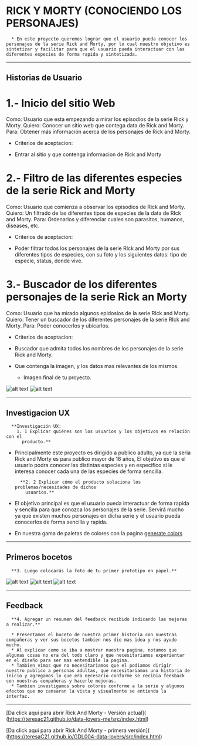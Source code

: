 
# RICK Y MORTY (CONOCIENDO LOS PERSONAJES)
    
      * En este proyecto queremos lograr que el usuario pueda conocer los personajes de la serie Rick and Morty, por lo cual nuestro objetivo es sintetizar y facilitar para que el usuario pueda interactuar con las diferentes especies de forma rapida y sintetizada.

***

## Historias de Usuario 

# 1.- Inicio del sitio Web
Como: Usuario que esta empezando a mirar los episodios de la serie Rick y Morty.
Quiero: Conocer un sitio web que contega data de Rick and Morty.
Para: Obtener más información acerca de los personajes de Rick and Morty. 
  * Criterios de aceptacion:
   - Entrar al sitio y que contenga informacion de Rick and Morty

# 2.- Filtro de las diferentes especies de la serie Rick and Morty
Como: Usuario que comienza a observar los episodios de Rick and Morty.
Quiero: Un filtrado de las diferentes tipos de especies de la data de RIck and Morty. 
Para: Ordenarlos y diferenciar cuales son parasitos, humanos, diseases, etc. 
 * Criterios de aceptacion:
  - Poder filtrar todos los personajes de la serie RIck and Morty por sus diferentes tipos de especies, con su foto y los siguientes datos: tipo de especie, status, donde vive. 

# 3.- Buscador de los diferentes personajes de la serie Rick an Morty
Como: Usuario que ha mirado algunos epidosios de la serie RIck and Morty. 
Quiero: Tener un buscador de los diferentes personajes de la serie RIck and Morty.
Para: Poder conocerlos y ubicarlos. 
 * Criterios de aceptacion: 
  - Buscador que admita todos los nombres de los personajes de la serie Rick and Morty. 
  - Que contenga la imagen, y los datos mas relevantes de los mismos.
  
      * Imagen final de tu proyecto.

![alt text](https://github.com/TeresaC21/data-lovers-me/blob/master/src/img/pantalla1.png)
![alt text](https://github.com/TeresaC21/data-lovers-me/blob/master/src/img/pantalla-busq.png)

***

## Investigacion UX
      **Investigación UX:
        1. 1 Explicar quiénes son los usuarios y los objetivos en relación con el
          producto.**

* Principalmente este proyecto es dirigido a publico adulto, ya que la seria Rick and Morty es para publico mayor de 18 años, El objetivo es que el usuario podra conocer las distintas especies y en especifico si le interesa conocer cada una de las especies de forma sencilla.

        **2. 2 Explicar cómo el producto soluciona los problemas/necesidades de dichos
          usuarios.**

* El objetivo principal es que el usuario pueda interactuar de forma rapida y sencilla para que conozca los personajes de la serie. Servirá mucho ya que existen muchos personajes en dicha serie y el usuario pueda conocerlos de forma sencilla y rapida.
* En nuestra gama de paletas de colores con la pagina [generate colors](https://coolors.co/89d2dc-6564db-232ed1-101d42-0d1317)

***

## Primeros bocetos
      **3. Luego colocarás la foto de tu primer prototipo en papel.**

![alt text](https://github.com/Biancardona/GDL004-data-lovers/blob/developtere/src/img/protoEsc1.jpeg)
![alt text](https://github.com/Biancardona/GDL004-data-lovers/blob/developtere/src/img/protoEsc2.jpeg)
![alt text](https://github.com/Biancardona/GDL004-data-lovers/blob/developtere/src/img/protoEsc3.jpeg)

***

## Feedback
      **4. Agregar un resumen del feedback recibido indicando las mejoras a realizar.**

      * Presentamos el boceto de nuestra primer historia con nuestras compañeras y ver sus bocetos tambien nos dio mas idea y nos ayudo mucho.
      * Al explicar como se iba a mostrar nuestra pagina, notamos que algunas cosas no era del todo claro y que necesitariamos experientar en el diseño para ser mas entendible la pagina.
      * Tambien vimos que no necesitariamos que el podiamos dirigir nuestro publico a personas adultas, que necesitariamos una historia de inicio y agregamos lo que era necesario conforme se recibia feekback con nuestras compañeras y hacerle mejoras.
      * Tambien investigamos sobre colores conforme a la serie y algunos efectos que no cansaran la vista y visualmente se entienda la interfaz.

***
[Da click aqui para abrir Rick And Morty - Versión actual]( (https://teresac21.github.io/data-lovers-me/src/index.html) 

[Da click aqui para abrir Rick And Morty - primera versión]( (https://teresaC21.github.io/GDL004-data-lovers/src/index.html)    
